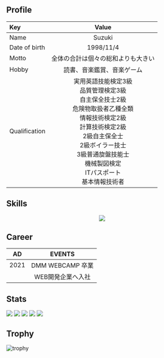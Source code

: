 ## Profile

| Key | Value |
| :--- | :---: |
| Name | Suzuki |
| Date of birth | 1998/11/4 |
| Motto | 全体の合計は個々の総和よりも大きい |
| Hobby | 読書、音楽鑑賞、音楽ゲーム|
| Qualification | 実用英語技能検定3級<br>品質管理検定3級<br>自主保全技士2級<br>危険物取扱者乙種全類<br>情報技術検定2級<br>計算技術検定2級<br>2級自主保全士<br>2級ボイラー技士<br>3級普通旋盤技能士<br>機械製図検定<br>ITパスポート<br>基本情報技術者 |

## Skills

<p align="center">
  <a href="https://skillicons.dev">
    <img src="https://skillicons.dev/icons?i=git,html,css,js,docker,vim,ubuntu,scss,typescript,aws,babel,bash,bitbucket,bootstrap,discord,django,github,gmail,go,graphql,java,jenkins,jquery,laravel,linux,mysql,nextjs,nginx,notion,npm,php,postman,py,rails,ruby,sqlite,vercel,vite,vue,windows,wordpress" />
  </a>
</p>

## Career

| AD | EVENTS |
| :--: | :--: |
| 2021 | DMM WEBCAMP 卒業 |
|  | WEB開発企業へ入社 |

## Stats
![](http://github-profile-summary-cards.vercel.app/api/cards/profile-details?username=kanbaru-github&theme=gruvbox)
![](http://github-profile-summary-cards.vercel.app/api/cards/repos-per-language?username=kanbaru-github&theme=gruvbox)
![](http://github-profile-summary-cards.vercel.app/api/cards/most-commit-language?username=kanbaru-github&theme=gruvbox)
![](http://github-profile-summary-cards.vercel.app/api/cards/stats?username=kanbaru-github&theme=gruvbox)
![](http://github-profile-summary-cards.vercel.app/api/cards/productive-time?username=kanbaru-github&theme=gruvbox&utcOffset=9)

## Trophy
![trophy](https://github-profile-trophy.vercel.app/?username=kanbaru-github&theme=gruvbox)
